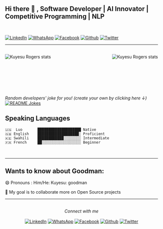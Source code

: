<div>
<h2> Hi there 👋 , Software Developer | AI Innovator | Competitive Programming | NLP
<!--     <img src="https://raw.githubusercontent.com/MartinHeinz/MartinHeinz/master/wave.gif" width="30px"> -->
</h2>
</div> 
<div align="">

<br>

<a href="https://www.linkedin.com/in/kuyeso-rogers-040ab3198/" target="_blank"><img src="https://img.shields.io/badge/LinkedIn-%230077B5.svg?&style=flat-square&logo=linkedin&logoColor=white" alt="LinkedIn"></a>
<a href="https://wa.me/25784161242?text=Hi%20Rogers%20Goodman" target="_blank"><img src="https://img.shields.io/badge/Whatsapp-%231ED760.svg?&style=flat-square&logo=whatsapp&logoColor=white" alt="WhatsApp"></a>
<a href="https://www.facebook.com/KuyesoRogers" target="_blank"><img src="https://img.shields.io/badge/Facebook-%231877F2.svg?&style=flat-square&logo=facebook&logoColor=white" alt="Facebook"></a>
<a href="https://github.com/kuyesu" target="_blank"><img src="https://img.shields.io/badge/Github-%230A0A0A.svg?&style=flat-square&logo=github&logoColor=white" alt="Github"></a>
<a href="https://twitter.com/KuyesoRogers" target="_blank"><img src="https://img.shields.io/badge/Twitter-%231877F2.svg?&style=flat-square&logo=twitter&logoColor=white" alt="Twitter"></a>

</div>

---
<br />


<div align="">
<a href="https://github.com/kuyesu/github-readme-stats">
    
  <img align="left" src="https://github-readme-stats-8ln4gxrk6-kuyesu.vercel.app/api?username=kuyesu&include_all_commits=true&count_private=true&show_icons=true&line_height=20&title_color=7A7ADB&icon_color=2234AE&text_color=D3D3D3&bg_color=0,000000,130F40" alt="Kuyesu Rogers stats">
</a>
<a href="https://github.com/kuyesu/" >
<img align="right" src="https://github-readme-stats-8ln4gxrk6-kuyesu.vercel.app/api/top-langs/?username=kuyesu&exclude_repo=github-readme-stats&line_height=20&hide=php,dockerfile,powershell,html,css,scss,roff&title_color=7A7ADB&icon_color=2234AE&text_color=D3D3D3&bg_color=0,000000,130F40,kuyesu.github.io" alt="Kuyesu Rogers stats">
</a>


</br>
</br>

</br>
</br>

</br>
</br>

</br>
</br>
<i>Random developers' joke for you! (create your own by clicking here ↓)</i><br>
<a href="https://readme-jokes.vercel.app"><img align="center" src="https://readme-jokes.vercel.app/api" alt="README Jokes"></a>


<br>


## Speaking Languages

    🇺🇬  Luo       ████████████████████ Native  
    🇬🇧 English    ███████████████████░ Proficient  
    🇰🇪 Swahili    ████████████░░░░░░░░ Intermediate 
    🇫🇷 French     ██░░░░░░░░░░░░░░░░░░ Beginner  
<br>

---
## Wants to know about Goodman:
😄 Pronouns : Him/He: Kuyesu: goodman 
<!-- <img src="https://komarev.com/ghpvc/?username=kuyesu"/> -->

<!--
**kuyesu/Kuyesu** is a ✨ _special_ ✨ repository because its `README.md` (this file) appears on your GitHub profile.
-->

<!-- Here are some ideas to get you started: -->

<!-- - 🔭 I’m currently working on ...
- 🌱 I’m currently learning ... -->
👯 My goal is to collaborate more on Open Source projects
<!-- - 🤔 I’m looking for help with ...
- 💬 Ask me about ...
- 📫 How to reach me: ...
- 😄 Pronouns: ...
- ⚡ Fun fact: ... -->
<!-- 🔭 I’m currently working on Mbarara University Learning Platform powered by Open Edx
<h5>Project Link <a href="https://mustlearning.asherlearn.host">mustlearning.asherlearn.host</a></h5> -->

<!-- ## Development Environments

<table>
  <tbody>
    <tr valign="top">
      <td width="25%" align="center"> -
        <span>Node.js</span><br><br><br>
        <img height="64px" src="https://cdn.svgporn.com/logos/nodejs.svg">
      </td>
      <td width="25%" align="center">
        <span>Ruby</span><br><br><br>
        <img height="64px" src="https://cdn.svgporn.com/logos/ruby.svg">
      </td>
      <td width="25%" align="center"> -
        <span>Typescript</span><br><br><br>
        <img height="64px" src="https://cdn.svgporn.com/logos/typescript.svg">
      </td>
    </tr>
    <tr valign="top">
      <td width="25%" align="center"> -
        <span>Visual Studio Code</span><br><br><br>
        <img height="64px" src="https://cdn.svgporn.com/logos/visual-studio-code.svg">
      </td>
      <td width="25%" align="center">
        <span>Docker</span><br><br><br>-
        <img height="64px" src="https://cdn.svgporn.com/logos/docker.svg">
      </td>
      <td width="25%" align="center">
        <span>CircleCI</span><br><br><br>
        <img height="64px" src="https://cdn.svgporn.com/logos/circleci.svg">
      </td>
    </tr>-
  </tbody>
</table>

## Web Frontend

<table>
  <tbody>
    <tr valign="top">
      <td width="25%" align="center"> -
        <span>React.js</span><br><br><br>
        <img height="64px" src="https://cdn.svgporn.com/logos/react.svg">
      </td>
      <td width="25%" align="center">
        <span>Vue.js</span><br><br><br> -
        <img height="64px" src="https://cdn.svgporn.com/logos/vue.svg">
      </td>
      <td width="25%" align="center">
        <span>CSS 3</span><br><br><br>
        <img height="64px" src="https://cdn.svgporn.com/logos/css-3.svg">
      </td> -
    </tr>
    <tr valign="top">
      <td width="25%" align="center">
        <span>Gatsby.js</span><br><br><br>
        <img height="64px" src="https://cdn.svgporn.com/logos/gatsby.svg"> --
      </td>
      <td width="25%" align="center">
        <span>Next.js</span><br><br><br>
        <img height="64px" src="https://cdn.svgporn.com/logos/nextjs.svg">
      </td> --
      <td width="25%" align="center">
        <span>Apollo GraphQL</span><br><br><br>
        <img height="64px" src="https://cdn.worldvectorlogo.com/logos/apollo-graphql-1.svg">
      </td>
    </tr> --
  </tbody>
</table> --

## Web Backend

<table>
  <tbody>
    <tr valign="top">
      <td width="25%" align="center">
        <span>Express.js</span><br><br><br> --
        <img height="64px" src="https://raw.githubusercontent.com/yuichkun/yuichkun/master/logos/express.png">
      </td>
      <td width="25%" align="center">
        <span>Nest.js</span><br><br><br>  
        <img height="64px" src="https://cdn.svgporn.com/logos/nestjs.svg">
      </td>
      <td width="25%" align="center">
        <span>Ruby on Rails</span><br><br><br>
        <img height="64px" src="https://cdn.worldvectorlogo.com/logos/rails.svg">
      </td>
    </tr>
    <tr valign="top">
      <td width="25%" align="center">
        <span>Swagger</span><br><br><br>
        <img height="64px" src="https://cdn.svgporn.com/logos/swagger.svg">
      </td>
      <td width="25%" align="center">
        <span>MySQL</span><br><br><br>
        <img height="64px" src="https://cdn.worldvectorlogo.com/logos/mysql.svg">
      </td>
      <td width="25%" align="center">
        <span>GraphQL</span><br><br><br>
        <img height="64px" src="https://cdn.worldvectorlogo.com/logos/graphql.svg">
      </td>
    </tr>
  </tbody>
</table>

## Infrastructure

<table>
  <tbody>
    <tr valign="top">
      <td width="25%" align="center">
        <span>AWS</span><br><br><br>
        <img height="64px" src="https://cdn.svgporn.com/logos/aws.svg">
      </td>
      <td width="25%" align="center">
        <span>Firebase</span><br><br><br>
        <img height="64px" src="https://cdn.svgporn.com/logos/firebase.svg">
      </td>
      <td width="25%" align="center">
        <span>Terraform</span><br><br><br>
        <img height="64px" src="https://cdn.worldvectorlogo.com/logos/terraform-enterprise.svg">
      </td>
    </tr>
  </tbody>
</table>
 -->




---

<br>
<div align="center">
<i>Connect with me</i><br>

<br>
<a href="https://www.linkedin.com/in/kuyeso-rogers-040ab3198/" target="_blank"><img src="https://img.shields.io/badge/LinkedIn-%230077B5.svg?&style=flat-square&logo=linkedin&logoColor=white" alt="LinkedIn"></a>
<a href="https://wa.me/25784161242?text=Hi%20Rogers%20Goodman" target="_blank"><img src="https://img.shields.io/badge/Whatsapp-%231ED760.svg?&style=flat-square&logo=whatsapp&logoColor=white" alt="WhatsApp"></a>
<a href="https://www.facebook.com/KuyesoRogers" target="_blank"><img src="https://img.shields.io/badge/Facebook-%231877F2.svg?&style=flat-square&logo=facebook&logoColor=white" alt="Facebook"></a>
<a href="https://github.com/kuyesu" target="_blank"><img src="https://img.shields.io/badge/Github-%230A0A0A.svg?&style=flat-square&logo=github&logoColor=white" alt="Github"></a>
<a href="https://twitter.com/KuyesoRogers" target="_blank"><img src="https://img.shields.io/badge/Twitter-%231877F2.svg?&style=flat-square&logo=twitter&logoColor=white" alt="Twitter"></a>

</div>

</div>
